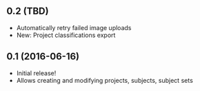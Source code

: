 ## 0.2 (TBD)

- Automatically retry failed image uploads
- New: Project classifications export

## 0.1 (2016-06-16)

- Initial release!
- Allows creating and modifying projects, subjects, subject sets
